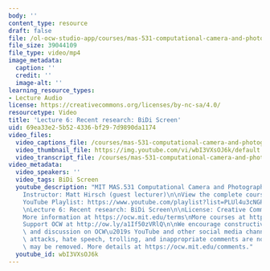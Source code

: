 ```yaml
---
body: ''
content_type: resource
draft: false
file: /ol-ocw-studio-app/courses/mas-531-computational-camera-and-photography-fall-2009/mitmas_531f09_lec06_2_360p_16_9.mp4
file_size: 39044109
file_type: video/mp4
image_metadata:
  caption: ''
  credit: ''
  image-alt: ''
learning_resource_types:
- Lecture Audio
license: https://creativecommons.org/licenses/by-nc-sa/4.0/
resourcetype: Video
title: 'Lecture 6: Recent research: BiDi Screen'
uid: 69ea33e2-5b52-4336-bf29-7d9890da1174
video_files:
  video_captions_file: /courses/mas-531-computational-camera-and-photography-fall-2009/1Z4XCIvD13PWMas6S6ZFkgcig_QNivmgI_transcript.webvtt
  video_thumbnail_file: https://img.youtube.com/vi/wbI3VXsOJ6k/default.jpg
  video_transcript_file: /courses/mas-531-computational-camera-and-photography-fall-2009/1Z4XCIvD13PWMas6S6ZFkgcig_QNivmgI_transcript.pdf
video_metadata:
  video_speakers: ''
  video_tags: BiDi Screen
  youtube_description: "MIT MAS.531 Computational Camera and Photography, Fall 2009\n\
    Instructor: Matt Hirsch (guest lecturer)\n\nView the complete course: https://ocw.mit.edu/courses/mas-531-computational-camera-and-photography-fall-2009/\n\
    YouTube Playlist: https://www.youtube.com/playlist?list=PLUl4u3cNGP61pwA6paIRZ30q1sjLE8b6c\n\
    \nLecture 6: Recent research: BiDi Screen\n\nLicense: Creative Commons BY-NC-SA\n\
    More information at https://ocw.mit.edu/terms\nMore courses at https://ocw.mit.edu\n\
    Support OCW at http://ow.ly/a1If50zVRlQ\n\nWe encourage constructive comments\
    \ and discussion on OCW\u2019s YouTube and other social media channels. Personal\
    \ attacks, hate speech, trolling, and inappropriate comments are not allowed and\
    \ may be removed. More details at https://ocw.mit.edu/comments."
  youtube_id: wbI3VXsOJ6k
---
```


